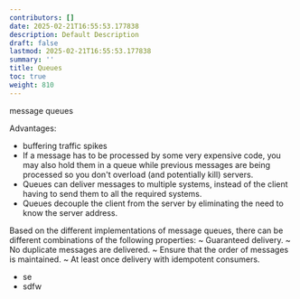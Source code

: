 ```yaml
---
contributors: []
date: 2025-02-21T16:55:53.177838
description: Default Description
draft: false
lastmod: 2025-02-21T16:55:53.177838
summary: ''
title: Queues
toc: true
weight: 810
---
```


message queues

Advantages:

* buffering traffic spikes
* If a message has to be processed by some very expensive code, you may also hold them in a queue while previous messages are being processed so you don't overload (and potentially kill) servers.
* Queues can deliver messages to multiple systems, instead of the client having to send them to all the required systems.
* Queues decouple the client from the server by eliminating the need to know the server address.

Based on the different implementations of message queues, there can be different combinations of the following properties:
~ Guaranteed delivery.
~ No duplicate messages are delivered.
~ Ensure that the order of messages is maintained.
~ At least once delivery with idempotent consumers.

* se
* sdfw
